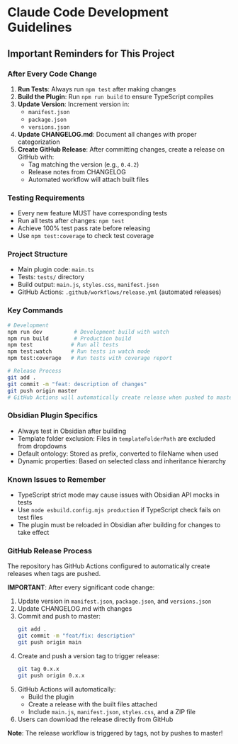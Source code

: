 # Claude Code Development Guidelines

## Important Reminders for This Project

### After Every Code Change
1. **Run Tests**: Always run `npm test` after making changes
2. **Build the Plugin**: Run `npm run build` to ensure TypeScript compiles
3. **Update Version**: Increment version in:
   - `manifest.json`
   - `package.json`
   - `versions.json`
4. **Update CHANGELOG.md**: Document all changes with proper categorization
5. **Create GitHub Release**: After committing changes, create a release on GitHub with:
   - Tag matching the version (e.g., `0.4.2`)
   - Release notes from CHANGELOG
   - Automated workflow will attach built files

### Testing Requirements
- Every new feature MUST have corresponding tests
- Run all tests after changes: `npm test`
- Achieve 100% test pass rate before releasing
- Use `npm test:coverage` to check test coverage

### Project Structure
- Main plugin code: `main.ts`
- Tests: `tests/` directory
- Build output: `main.js`, `styles.css`, `manifest.json`
- GitHub Actions: `.github/workflows/release.yml` (automated releases)

### Key Commands
```bash
# Development
npm run dev          # Development build with watch
npm run build        # Production build
npm test            # Run all tests
npm test:watch      # Run tests in watch mode
npm test:coverage   # Run tests with coverage report

# Release Process
git add .
git commit -m "feat: description of changes"
git push origin master
# GitHub Actions will automatically create release when pushed to master
```

### Obsidian Plugin Specifics
- Always test in Obsidian after building
- Template folder exclusion: Files in `templateFolderPath` are excluded from dropdowns
- Default ontology: Stored as prefix, converted to fileName when used
- Dynamic properties: Based on selected class and inheritance hierarchy

### Known Issues to Remember
- TypeScript strict mode may cause issues with Obsidian API mocks in tests
- Use `node esbuild.config.mjs production` if TypeScript check fails on test files
- The plugin must be reloaded in Obsidian after building for changes to take effect

### GitHub Release Process
The repository has GitHub Actions configured to automatically create releases when tags are pushed.

**IMPORTANT**: After every significant code change:
1. Update version in `manifest.json`, `package.json`, and `versions.json`
2. Update CHANGELOG.md with changes
3. Commit and push to master:
   ```bash
   git add .
   git commit -m "feat/fix: description"
   git push origin main
   ```
4. Create and push a version tag to trigger release:
   ```bash
   git tag 0.x.x
   git push origin 0.x.x
   ```
5. GitHub Actions will automatically:
   - Build the plugin
   - Create a release with the built files attached
   - Include `main.js`, `manifest.json`, `styles.css`, and a ZIP file
6. Users can download the release directly from GitHub

**Note**: The release workflow is triggered by tags, not by pushes to master!